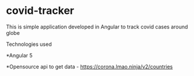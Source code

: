 # covid-tracker
This is simple application developed in Angular to track covid cases around globe

 Technologies used 
 
 *Angular 5
 
 *Opensource api to get data - https://corona.lmao.ninja/v2/countries
 
 
